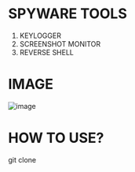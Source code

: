 # SPYWARE TOOLS
1. KEYLOGGER
2. SCREENSHOT MONITOR
3. REVERSE SHELL


# IMAGE
![image](https://github.com/user-attachments/assets/95d0190a-ff4d-41b0-83f2-e59fbca6c46f)

# HOW TO USE?

git clone

